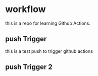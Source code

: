 # workflow
this is a repo for learning Github Actions. 

## push Trigger
this is a test push to trigger github actions

## push Trigger 2